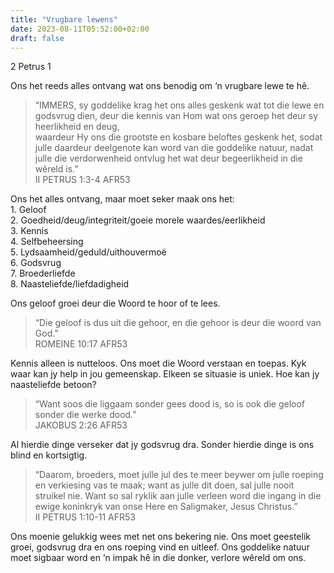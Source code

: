 ```yaml
---
title: "Vrugbare lewens"
date: 2023-08-11T05:52:00+02:00
draft: false
---
```

<html>
 <head></head>
 <body>
  <p>2 Petrus 1</p>
  <p>Ons het reeds alles ontvang wat ons benodig om ‘n vrugbare lewe te hê.</p>
  <blockquote>
   <p>“IMMERS, sy goddelike krag het ons alles geskenk wat tot die lewe en godsvrug dien, deur die kennis van Hom wat ons geroep het deur sy heerlikheid en deug,&nbsp;<br>waardeur Hy ons die grootste en kosbare beloftes geskenk het, sodat julle daardeur deelgenote kan word van die goddelike natuur, nadat julle die verdorwenheid ontvlug het wat deur begeerlikheid in die wêreld is.”<br>‭‭II PETRUS‬ ‭1‬:‭3‬-‭4‬ ‭AFR53‬‬</p>
  </blockquote>
  <p>Ons het alles ontvang, maar moet seker maak ons het:<br>1. Geloof&nbsp;<br>2. Goedheid/deug/integriteit/goeie morele waardes/eerlikheid<br>3. Kennis&nbsp;<br>4. Selfbeheersing<br>5. Lydsaamheid/geduld/uithouvermoë<br>6. Godsvrug<br>7. Broederliefde<br>8. Naasteliefde/liefdadigheid</p>
  <p>Ons geloof groei deur die Woord te hoor of te lees.</p>
  <blockquote>
   <p>“Die geloof is dus uit die gehoor, en die gehoor is deur die woord van God.”&nbsp;<br>ROMEINE‬ ‭10‬:‭17‬ ‭AFR53‬‬</p>
  </blockquote>
  <p>Kennis alleen is nutteloos. Ons moet die Woord verstaan en toepas. Kyk waar kan jy help in jou gemeenskap. Elkeen se situasie is uniek. Hoe kan jy naasteliefde betoon?</p>
  <blockquote>
   <p>“Want soos die liggaam sonder gees dood is, so is ook die geloof sonder die werke dood.” &nbsp;<br>JAKOBUS‬ ‭2‬:‭26‬ ‭AFR53</p>
  </blockquote>
  <p>Al hierdie dinge verseker dat jy godsvrug dra. Sonder hierdie dinge is ons blind en kortsigtig.</p>
  <blockquote>
   <p>“Daarom, broeders, moet julle jul des te meer beywer om julle roeping en verkiesing vas te maak; want as julle dit doen, sal julle nooit struikel nie. Want so sal ryklik aan julle verleen word die ingang in die ewige koninkryk van onse Here en Saligmaker, Jesus Christus.”<br>‭‭II PETRUS‬ ‭1‬:‭10‬-‭11‬ ‭AFR53‬‬</p>
  </blockquote>
  <p>Ons moenie gelukkig wees met net ons bekering nie. Ons moet geestelik groei, godsvrug dra en ons roeping vind en uitleef. Ons goddelike natuur&nbsp;<br>moet sigbaar word en ‘n impak hê in die donker, verlore wêreld om ons.</p>
 </body>
</html>